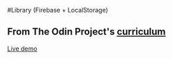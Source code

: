 #Library (Firebase + LocalStorage)

## From The Odin Project's [curriculum](https://www.theodinproject.com/courses/javascript/lessons/library)

[Live demo](https://igorashs.github.io/library/)
